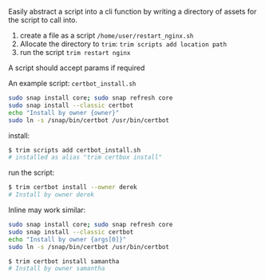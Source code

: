 
Easily abstract a script into a cli function by writing a directory of assets for the script to call into.

1. create a file as a script `/home/user/restart_nginx.sh`
2. Allocate the directory to `trim`: `trim scripts add location path`
3. run the script `trim restart nginx`

A script should accept params if required


An example script: `certbot_install.sh`

```sh
sudo snap install core; sudo snap refresh core
sudo snap install --classic certbot
echo "Install by owner {owner}"
sudo ln -s /snap/bin/certbot /usr/bin/certbot
```

install:

```bash
$ trim scripts add certbot_install.sh
# installed as alias "trim certbox install"
```

run the script:

```bash
$ trim certbot install --owner derek
# Install by owner derek
```

Inline may work similar:

```sh
sudo snap install core; sudo snap refresh core
sudo snap install --classic certbot
echo "Install by owner {args[0]}"
sudo ln -s /snap/bin/certbot /usr/bin/certbot
```

```bash
$ trim certbot install samantha
# Install by owner samantha
```
